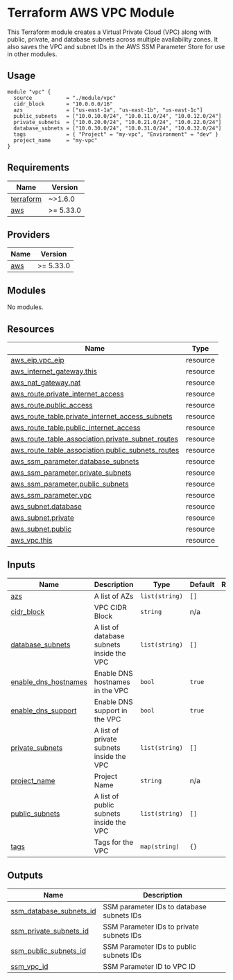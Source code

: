 # Terraform AWS VPC Module

This Terraform module creates a Virtual Private Cloud (VPC) along with public, private, and database subnets across multiple availability zones. It also saves the VPC and subnet IDs in the AWS SSM Parameter Store for use in other modules.


## Usage

```hcl
module "vpc" {
  source           = "./module/vpc"
  cidr_block       = "10.0.0.0/16"
  azs              = ["us-east-1a", "us-east-1b", "us-east-1c"]
  public_subnets   = ["10.0.10.0/24", "10.0.11.0/24", "10.0.12.0/24"]
  private_subnets  = ["10.0.20.0/24", "10.0.21.0/24", "10.0.22.0/24"]
  database_subnets = ["10.0.30.0/24", "10.0.31.0/24", "10.0.32.0/24"]
  tags             = { "Project" = "my-vpc", "Environment" = "dev" }
  project_name     = "my-vpc"
}
```

<!-- BEGIN_TF_DOCS -->
## Requirements

| Name | Version |
|------|---------|
| <a name="requirement_terraform"></a> [terraform](#requirement\_terraform) | ~>1.6.0 |
| <a name="requirement_aws"></a> [aws](#requirement\_aws) | >= 5.33.0 |

## Providers

| Name | Version |
|------|---------|
| <a name="provider_aws"></a> [aws](#provider\_aws) | >= 5.33.0 |

## Modules

No modules.

## Resources

| Name | Type |
|------|------|
| [aws_eip.vpc_eip](https://registry.terraform.io/providers/hashicorp/aws/latest/docs/resources/eip) | resource |
| [aws_internet_gateway.this](https://registry.terraform.io/providers/hashicorp/aws/latest/docs/resources/internet_gateway) | resource |
| [aws_nat_gateway.nat](https://registry.terraform.io/providers/hashicorp/aws/latest/docs/resources/nat_gateway) | resource |
| [aws_route.private_internet_access](https://registry.terraform.io/providers/hashicorp/aws/latest/docs/resources/route) | resource |
| [aws_route.public_access](https://registry.terraform.io/providers/hashicorp/aws/latest/docs/resources/route) | resource |
| [aws_route_table.private_internet_access_subnets](https://registry.terraform.io/providers/hashicorp/aws/latest/docs/resources/route_table) | resource |
| [aws_route_table.public_internet_access](https://registry.terraform.io/providers/hashicorp/aws/latest/docs/resources/route_table) | resource |
| [aws_route_table_association.private_subnet_routes](https://registry.terraform.io/providers/hashicorp/aws/latest/docs/resources/route_table_association) | resource |
| [aws_route_table_association.public_subnets_routes](https://registry.terraform.io/providers/hashicorp/aws/latest/docs/resources/route_table_association) | resource |
| [aws_ssm_parameter.database_subnets](https://registry.terraform.io/providers/hashicorp/aws/latest/docs/resources/ssm_parameter) | resource |
| [aws_ssm_parameter.private_subnets](https://registry.terraform.io/providers/hashicorp/aws/latest/docs/resources/ssm_parameter) | resource |
| [aws_ssm_parameter.public_subnets](https://registry.terraform.io/providers/hashicorp/aws/latest/docs/resources/ssm_parameter) | resource |
| [aws_ssm_parameter.vpc](https://registry.terraform.io/providers/hashicorp/aws/latest/docs/resources/ssm_parameter) | resource |
| [aws_subnet.database](https://registry.terraform.io/providers/hashicorp/aws/latest/docs/resources/subnet) | resource |
| [aws_subnet.private](https://registry.terraform.io/providers/hashicorp/aws/latest/docs/resources/subnet) | resource |
| [aws_subnet.public](https://registry.terraform.io/providers/hashicorp/aws/latest/docs/resources/subnet) | resource |
| [aws_vpc.this](https://registry.terraform.io/providers/hashicorp/aws/latest/docs/resources/vpc) | resource |

## Inputs

| Name | Description | Type | Default | Required |
|------|-------------|------|---------|:--------:|
| <a name="input_azs"></a> [azs](#input\_azs) | A list of AZs | `list(string)` | `[]` | no |
| <a name="input_cidr_block"></a> [cidr\_block](#input\_cidr\_block) | VPC CIDR Block | `string` | n/a | yes |
| <a name="input_database_subnets"></a> [database\_subnets](#input\_database\_subnets) | A list of database subnets inside the VPC | `list(string)` | `[]` | no |
| <a name="input_enable_dns_hostnames"></a> [enable\_dns\_hostnames](#input\_enable\_dns\_hostnames) | Enable DNS hostnames in the VPC | `bool` | `true` | no |
| <a name="input_enable_dns_support"></a> [enable\_dns\_support](#input\_enable\_dns\_support) | Enable DNS support in the VPC | `bool` | `true` | no |
| <a name="input_private_subnets"></a> [private\_subnets](#input\_private\_subnets) | A list of private subnets inside the VPC | `list(string)` | `[]` | no |
| <a name="input_project_name"></a> [project\_name](#input\_project\_name) | Project Name | `string` | n/a | yes |
| <a name="input_public_subnets"></a> [public\_subnets](#input\_public\_subnets) | A list of public subnets inside the VPC | `list(string)` | `[]` | no |
| <a name="input_tags"></a> [tags](#input\_tags) | Tags for the VPC | `map(string)` | `{}` | no |

## Outputs

| Name | Description |
|------|-------------|
| <a name="output_ssm_database_subnets_id"></a> [ssm\_database\_subnets\_id](#output\_ssm\_database\_subnets\_id) | SSM parameter IDs to database subnets IDs |
| <a name="output_ssm_private_subnets_id"></a> [ssm\_private\_subnets\_id](#output\_ssm\_private\_subnets\_id) | SSM Parameter IDs to private subnets IDs |
| <a name="output_ssm_public_subnets_id"></a> [ssm\_public\_subnets\_id](#output\_ssm\_public\_subnets\_id) | SSM Parameter IDs to public subnets IDs |
| <a name="output_ssm_vpc_id"></a> [ssm\_vpc\_id](#output\_ssm\_vpc\_id) | SSM Parameter ID to VPC ID |
<!-- END_TF_DOCS -->